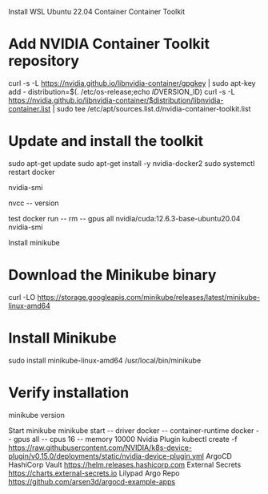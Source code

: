 Install 
WSL Ubuntu 22.04
Container Container Toolkit
# Add NVIDIA Container Toolkit repository
curl -s -L https://nvidia.github.io/libnvidia-container/gpgkey | sudo apt-key add -
distribution=$(. /etc/os-release;echo $ID$VERSION_ID)
curl -s -L https://nvidia.github.io/libnvidia-container/$distribution/libnvidia-container.list | sudo tee /etc/apt/sources.list.d/nvidia-container-toolkit.list

# Update and install the toolkit
sudo apt-get update
sudo apt-get install -y nvidia-docker2
sudo systemctl restart docker

nvidia-smi

nvcc -- version

test
docker run -- rm -- gpus all nvidia/cuda:12.6.3-base-ubuntu20.04 nvidia-smi

Install minikube
# Download the Minikube binary
curl -LO https://storage.googleapis.com/minikube/releases/latest/minikube-linux-amd64

# Install Minikube
sudo install minikube-linux-amd64 /usr/local/bin/minikube

# Verify installation
minikube version

Start minikube
minikube start -- driver docker -- container-runtime docker -- gpus all -- cpus 16 -- memory 10000
Nvidia Plugin kubectl create -f https://raw.githubusercontent.com/NVIDIA/k8s-device-plugin/v0.15.0/deployments/static/nvidia-device-plugin.yml
ArgoCD
HashiCorp Vault https://helm.releases.hashicorp.com
External Secrets https://charts.external-secrets.io
Lilypad Argo Repo https://github.com/arsen3d/argocd-example-apps